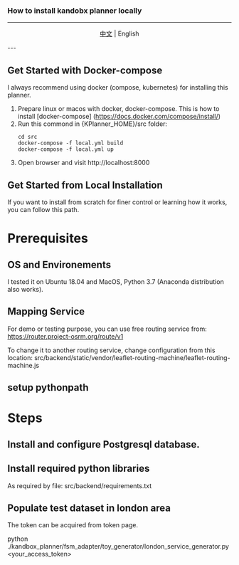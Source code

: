 <p align="center">
<h3>How to install kandobx planner locally</h3>

---
<p align="center">
<a href="./get_started_locally_cn.md">中文</a> | English
</p>
---


Get Started with Docker-compose
-----
I always recommend using docker (compose, kubernetes) for installing this planner. 

1. Prepare linux or macos with docker, docker-compose. This is how to install [docker-compose] (https://docs.docker.com/compose/install/)
2. Run this commond in {KPlanner_HOME}/src folder:
    ```shell
    cd src
    docker-compose -f local.yml build
    docker-compose -f local.yml up
    ```
3. Open browser and visit http://localhost:8000


Get Started from Local Installation
-----
If you want to install from scratch for finer control or learning how it works, you can follow this path.

# Prerequisites 
## OS and Environements
I tested it on Ubuntu 18.04 and MacOS, Python 3.7 (Anaconda distribution also works).

## Mapping Service
For demo or testing purpose, you can use free routing service from: https://router.project-osrm.org/route/v1

To change it to another routing service, change configuration from this location: src/backend/static/vendor/leaflet-routing-machine/leaflet-routing-machine.js

## setup pythonpath 


# Steps
## Install and configure Postgresql database.
## Install required python libraries
As required by file: src/backend/requirements.txt


## Populate test dataset in london area
The token can be acquired from token page.

python ./kandbox_planner/fsm_adapter/toy_generator/london_service_generator.py 	<your_access_token>
